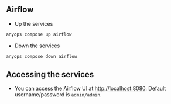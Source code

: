 ## Airflow

* Up the services

```bash
anyops compose up airflow
```

* Down the services

```bash
anyops compose down airflow
```

## Accessing the services

* You can access the Airflow UI at [http://localhost:8080](http://localhost:8080). Default username/password
  is `admin/admin`.



